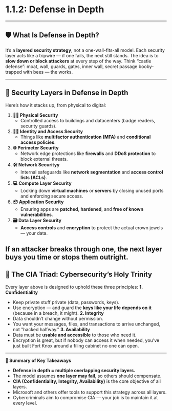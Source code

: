 # 1.1.2: Defense in Depth

---
 ## 🛡 What Is Defense in Depth? ##
It’s a **layered security strategy**, not a one-wall-fits-all model. Each security layer acts like a tripwire — if one fails, the next still stands. The idea is to **slow down or block attackers** at every step of the way.
Think “castle defense”: moat, wall, guards, gates, inner wall, secret passage booby-trapped with bees — the works.

---
## 🔁 Security Layers in Defense in Depth ##
Here’s how it stacks up, from physical to digital:
1.	**🧍‍♂️ Physical Security**
    - Controlled access to buildings and datacenters (badge readers, security guards).
2.	**🧑‍💼 Identity and Access Security**
    - Things like **multifactor authentication (MFA)** and **conditional access policies**.
3.	**🌐 Perimeter Security**
    - Network edge protections like **firewalls** and **DDoS protection** to block external threats.
4.	**🛠 Network Securityy**
    - Internal safeguards like **network segmentation** and **access control lists (ACLs)**.
5.	**💻 Compute Layer Security**
    - Locking down **virtual machines** or **servers** by closing unused ports and enforcing secure access.
6.	**📦 Application Security**
    - Ensuring apps are **patched**, **hardened**, and **free of known vulnerabilities**.
7.	**🗃 Data Layer Security**
    - **Access controls** and **encryption** to protect the actual crown jewels — your data.
    
If an attacker breaks through one, the next layer buys you time or stops them outright.
---

## 🔺 The CIA Triad: Cybersecurity’s Holy Trinity ##

Every layer above is designed to uphold these three principles:
**1. Confidentiality**
- Keep private stuff private (data, passwords, keys).
- Use encryption — and guard the **keys like your life depends on it** (because in a breach, it might).
**2. Integrity**
- Data shouldn’t change without permission.
- You want your messages, files, and transactions to arrive unchanged, not "hacked halfway."
**3. Availability**
- Data must be **usable and accessible** to those who need it.
- Encryption is great, but if nobody can access it when needed, you’ve just built Fort Knox around a filing cabinet no one can open.

---
**📌 Summary of Key Takeaways**
- **Defense in depth = multiple overlapping security layers.**
- The model assumes **one layer may fail**, so others should compensate.
- **CIA (Confidentiality, Integrity, Availability)** is the core objective of all layers.
- Microsoft and others offer tools to support this strategy across all layers.
- Cybercriminals aim to compromise CIA — your job is to maintain it at every level.
